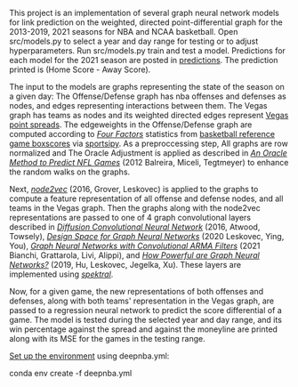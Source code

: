 This project is an implementation of several graph neural network models for link prediction on the weighted, directed point-differential
graph for the 2013-2019, 2021 seasons for NBA and NCAA basketball. Open src/models.py to select a year and day range for testing or to adjust hyperparameters. Run src/models.py train and test a model. Predictions for each model for the 2021 season are posted in [predictions](https://github.com/joewilaj/nbaGNNs/tree/main/nbaGNNs/predictions). The prediction printed is (Home Score - Away Score).

The input to the models are graphs representing the state of the season on a given day: The Offense/Defense graph has nba offenses and defenses as nodes, and edges representing interactions between them. The Vegas graph has teams as nodes and its weighted directed edges represent [Vegas point spreads](https://www.kaggle.com/erichqiu/nba-odds-and-scores). The edgeweights in the Offense/Defense graph are computed according to [_Four Factors_](https://www.basketball-reference.com/about/factors.html) statistics from [basketball reference game boxscores](https://www.basketball-reference.com/boxscores/) via [sportsipy](https://github.com/roclark/sportsipy). As a preproccessing step, All graphs are row normalized and The Oracle Adjustment is applied as described in [_An Oracle Method to Predict NFL Games_](http://ramanujan.math.trinity.edu/bmiceli/research/NFLRankings_revised_print.pdf) (2012 Balreira, Miceli, Tegtmeyer) to enhance the random walks on the graphs. 

Next, [_node2vec_](https://arxiv.org/pdf/1607.00653.pdf) (2016, Grover, Leskovec) is applied to the graphs to compute a feature representation of all offense and defense nodes, and all teams in the Vegas graph. Then the graphs along with the node2vec representations are passed to one of 4 graph convolutional layers described in [_Diffusion Convolutional Neural Network_](https://arxiv.org/pdf/1511.02136.pdf) (2016, Atwood, Towsely), [_Design Space for Graph Neural Networks_](https://arxiv.org/pdf/2011.08843.pdf) (2020 Leskovec, Ying, You), [_Graph Neural Networks with Convolutional ARMA Filters_](https://arxiv.org/pdf/1901.01343.pdf) (2021 Bianchi, Grattarola, Livi, Alippi), and [_How Powerful are Graph Neural Networks?_](https://arxiv.org/pdf/1810.00826.pdf) (2019, Hu, Leskovec, Jegelka, Xu). These layers are implemented using [_spektral_](https://github.com/danielegrattarola/spektral).

Now, for a given game, the new representations of both offenses and defenses, along with both teams' representation in the Vegas graph, are passed to a regression neural network to predict the score differential of a game. The model is tested during the selected year and day range, and its win percentage against the spread and against the moneyline are printed along with its MSE for the games in the testing range. 

[Set up the environment](https://docs.conda.io/projects/conda/en/latest/user-guide/tasks/manage-environments.html#creating-an-environment-from-an-environment-yml-file) using deepnba.yml:

conda env create -f deepnba.yml
